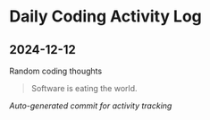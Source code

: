 # Daily Coding Activity Log

## 2024-12-12

Random coding thoughts

> Software is eating the world.

*Auto-generated commit for activity tracking*
